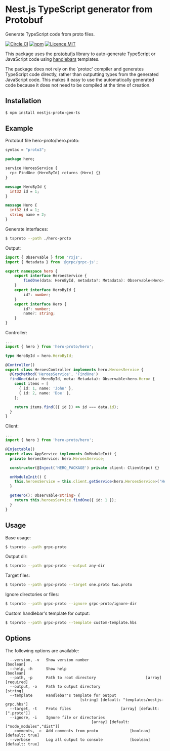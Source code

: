 # Nest.js TypeScript generator from Protobuf
Generate TypeScript code from proto files.

[![Circle CI](https://circleci.com/gh/AlexDaSoul/nestjs-proto-gen-ts.svg?style=shield)](https://circleci.com/gh/AlexDaSoul/nestjs-proto-gen-ts/)
[![npm](https://img.shields.io/npm/dm/nestjs-proto-gen-ts)](https://www.npmjs.com/package/nestjs-proto-gen-ts)
[![Licence MIT](https://img.shields.io/badge/licence-MIT-blue.svg)](http://opensource.org/licenses/MIT)

This package uses the [protobufjs](https://protobufjs.github.io/protobuf.js/) library to auto-generate TypeScript or JavaScript code using [handlebars](https://handlebarsjs.com/) templates.

The package does not rely on the `protoc' compiler and generates TypeScript code directly, rather than outputting types from the generated JavaScript code. This makes it easy to use the automatically generated code because it does not need to be compiled at the time of creation.

## Installation

```bash
$ npm install nestjs-proto-gen-ts
```

## Example
Protobuf file hero-proto/hero.proto:
```proto
syntax = "proto3";

package hero;

service HeroesService {
  rpc FindOne (HeroById) returns (Hero) {}
}

message HeroById {
  int32 id = 1;
}

message Hero {
  int32 id = 1;
  string name = 2;
}
```

Generate interfaces:
```bash
$ tsproto --path ./hero-proto
```

Output:
```typescript
import { Observable } from 'rxjs';
import { Metadata } from '@grpc/grpc-js';

export namespace hero {
    export interface HeroesService {
        findOne(data: HeroById, metadata?: Metadata): Observable<Hero>;
    }
    export interface HeroById {
        id?: number;
    }
    export interface Hero {
        id?: number;
        name?: string;
    }
}
```

Controller:
```typescript
...
import { hero } from 'hero-proto/hero';

type HeroById = hero.HeroById;

@Controller()
export class HeroesController implements hero.HeroesService {
  @GrpcMethod('HeroesService', 'FindOne')
  findOne(data: HeroById, meta: Metadata): Observable<hero.Hero> {
    const items = [
      { id: 1, name: 'John' },
      { id: 2, name: 'Doe' },
    ];

    return items.find(({ id }) => id === data.id);
  }
}
```

Client:
```typescript
...
import { hero } from 'hero-proto/hero';

@Injectable()
export class AppService implements OnModuleInit {
  private heroesService: hero.HeroesService;

  constructor(@Inject('HERO_PACKAGE') private client: ClientGrpc) {}

  onModuleInit() {
    this.heroesService = this.client.getService<hero.HeroesService>('HeroesService');
  }

  getHero(): Observable<string> {
    return this.heroesService.findOne({ id: 1 });
  }
}
```

## Usage
Base usage:
```bash
$ tsproto --path grpc-proto
```
Output dir:
```bash
$ tsproto --path grpc-proto --output any-dir
```
Target files:
```bash
$ tsproto --path grpc-proto --target one.proto two.proto
```
Ignore directories or files:
```bash
$ tsproto --path grpc-proto --ignore grpc-proto/ignore-dir
```
Custom handlebar's template for output:
```bash
$ tsproto --path grpc-proto --template custom-template.hbs
```

## Options

The following options are available:

```
  --version, -v   Show version number                                  [boolean]
  --help, -h      Show help                                            [boolean]
  --path, -p      Path to root directory                      [array] [required]
  --output, -o    Path to output directory                              [string]
  --template      Handlebar's template for output
                                 [string] [default: "templates/nestjs-grpc.hbs"]
  --target, -t    Proto files                      [array] [default: [".proto"]]
  --ignore, -i    Ignore file or directories
                                      [array] [default: ["node_modules","dist"]]
  --comments, -c  Add comments from proto              [boolean] [default: true]
  --verbose       Log all output to console            [boolean] [default: true]
```
